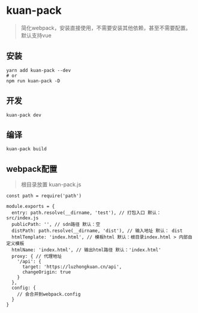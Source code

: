 # kuan-pack
> 简化webpack，安装直接使用，不需要安装其他依赖，甚至不需要配置。默认支持vue

## 安装
```
yarn add kuan-pack --dev
# or
npm run kuan-pack -D
```

## 开发
```
kuan-pack dev
```

## 编译
```
kuan-pack build
```

## webpack配置
> 根目录放置 kuan-pack.js
```
const path = require('path')

module.exports = {
  entry: path.resolve(__dirname, 'test'), // 打包入口 默认： src/index.js
  publicPath: '', // sdn路径 默认：空
  distPath: path.resolve(__dirname, 'dist'), // 输入地址 默认： dist
  htmlTemplate: 'index.html', // 模板html 默认：根目录index.html > 内部自定义模板
  htmlName: 'index.html', // 输出html路径 默认：'index.html'
  proxy: { // 代理地址
    '/api': {
      target: 'https://luzhongkuan.cn/api',
      changeOrigin: true
    }
  },
  config: {
    // 会合并到webpack.config
  }
}
```